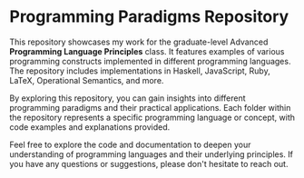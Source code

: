 # Programming Paradigms Repository

This repository showcases my work for the graduate-level Advanced **Programming Language Principles** class. 
It features examples of various programming constructs implemented in different programming languages. 
The repository includes implementations in Haskell, JavaScript, Ruby, LaTeX, Operational Semantics, and more.

By exploring this repository, you can gain insights into different programming paradigms and their practical applications. 
Each folder within the repository represents a specific programming language or concept, with code examples and explanations provided.

Feel free to explore the code and documentation to deepen your understanding of programming languages and their underlying principles. 
If you have any questions or suggestions, please don't hesitate to reach out.

